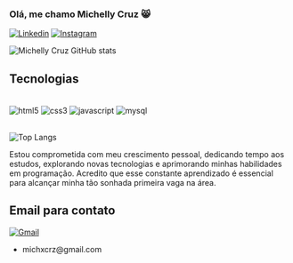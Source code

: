 ### Olá, me chamo Michelly Cruz 😸

[![Linkedin](https://img.shields.io/badge/LinkedIn-0077B5?style=for-the-badge&logo=linkedin&logoColor=white)](https://www.linkedin.com/in/michelly-cruz-de-souza-996766206/)
[![Instagram](https://img.shields.io/badge/Instagram-E4405F?style=for-the-badge&logo=instagram&logoColor=white)](https://www.instagram.com/michxcrz00/)

![Michelly Cruz GitHub stats](https://github-readme-stats.vercel.app/api?username=michellycruz&show_icons=true&theme=gruvbox)

## Tecnologias

<div style="display: inline_block"> <br/>
  <img align="center" alt="html5" src="https://img.shields.io/badge/HTML5-E34F26?style=for-the-badge&logo=html5&logoColor=white" />
  <img align="center" alt="css3" src="https://img.shields.io/badge/CSS3-1572B6?style=for-the-badge&logo=css3&logoColor=white" />
  <img align="center" alt="javascript" src="https://img.shields.io/badge/JavaScript-323330?style=for-the-badge&logo=javascript&logoColor=F7DF1E" />
  <img align="center" alt="mysql" src="https://img.shields.io/badge/MySQL-00000F?style=for-the-badge&logo=mysql&logoColor=white" />
</div>
<br/>

![Top Langs](https://github-readme-stats.vercel.app/api/top-langs/?username=michellycruz&layout=compact)

Estou comprometida com meu crescimento pessoal, dedicando tempo aos estudos, explorando novas tecnologias e aprimorando minhas habilidades em programação. Acredito que esse constante aprendizado é essencial para alcançar minha tão sonhada primeira vaga na área.

## Email para contato

  [![Gmail](https://img.shields.io/badge/Gmail-D14836?style=for-the-badge&logo=gmail&logoColor=white)](michxcrz@gmail.com)
  
  <ul>
    <li>
      michxcrz@gmail.com
    </li>
  </ul>
